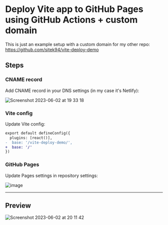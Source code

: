 # Deploy Vite app to GitHub Pages using GitHub Actions + custom domain

This is just an example setup with a custom domain for my other repo:
https://github.com/sitek94/vite-deploy-demo

## Steps

### CNAME record
Add CNAME record in your DNS settings (in my case it's Netlify):

![Screenshot 2023-06-02 at 19 33 18](https://github.com/sitek94/vite-deploy-demo-custom-domain/assets/58401630/0e9a1a2d-d178-4606-8b15-4259c315abea)

### Vite config
Update Vite config:

```diff
export default defineConfig({
  plugins: [react()],
-  base: '/vite-deploy-demo/',
+  base: '/'
})
```

### GitHub Pages
Update Pages settings in repository settings:

![image](https://github.com/sitek94/vite-deploy-demo-custom-domain/assets/58401630/7818c13e-b257-4286-b74b-b74326ca136d)

---

## Preview

![Screenshot 2023-06-02 at 20 11 42](https://github.com/sitek94/vite-deploy-demo-custom-domain/assets/58401630/3a6b821e-99ff-4614-90da-f1f022b9e3e2)
